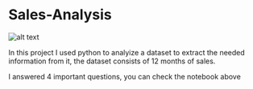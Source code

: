 # Sales-Analysis

![alt text](http://www.growthaspire.com/wp-content/uploads/2018/11/Sales-data-analysis-for-sales-managers.png/to/img.png)

In this project I used python to analyize a dataset to extract the needed information from it, the dataset consists of 12 months of sales.

I answered 4 important questions, you can check the notebook above 
